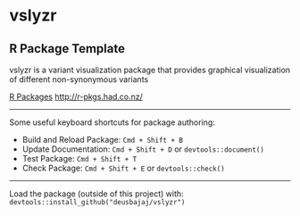 # vslyzr

## R Package Template

vslyzr is a variant visualization package that provides graphical visualization of different non-synonymous variants

  [R Packages](http://r-pkgs.had.co.nz/) <http://r-pkgs.had.co.nz/>
 
-----------------------------------------------

Some useful keyboard shortcuts for package authoring:

* Build and Reload Package:  `Cmd + Shift + B`
* Update Documentation:      `Cmd + Shift + D` or `devtools::document()`
* Test Package:              `Cmd + Shift + T`
* Check Package:             `Cmd + Shift + E` or `devtools::check()`

-----------------------------------------------


Load the package (outside of this project) with:
    `devtools::install_github("deusbajaj/vslyzr")`


